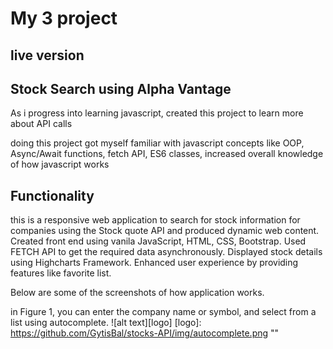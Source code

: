 # My 3 project

## live version

## Stock Search using Alpha Vantage

As i progress into learning javascript, created this project to learn more about API calls

doing this project got myself familiar with javascript concepts like OOP, Async/Await functions, fetch API, ES6 classes, increased overall knowledge of how javascript works


## Functionality

this is a responsive web application to search for stock information for companies using the Stock quote API and produced dynamic web content. Created front end using vanila JavaScript, HTML, CSS, Bootstrap. Used FETCH API to get the required data asynchronously. Displayed stock details using Highcharts Framework. Enhanced user experience by providing features like favorite list.

Below are some of the screenshots of how application works.

in Figure 1, you can enter the company name or symbol, and select from a list using autocomplete.
![alt text][logo]
[logo]: https://github.com/GytisBal/stocks-API/img/autocomplete.png ""
